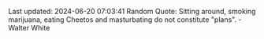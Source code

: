 Last updated: 2024-06-20 07:03:41
Random Quote: Sitting around, smoking marijuana, eating Cheetos and masturbating do not constitute "plans". - Walter White